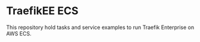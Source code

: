 # TraefikEE ECS

This repository hold tasks and service examples to run Traefik Enterprise on AWS ECS.